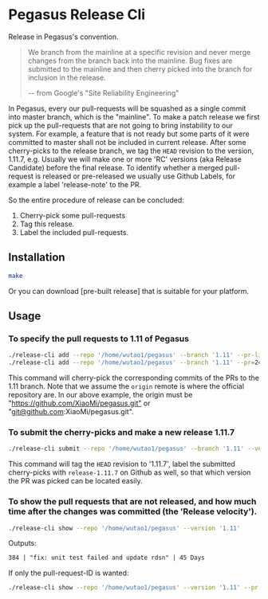 # Pegasus Release Cli

Release in Pegasus's convention.

> We branch from the mainline at a specific revision and never merge changes
> from the branch back into the mainline. Bug fixes are submitted to the mainline
> and then cherry picked into the branch for inclusion in the release.
>
> -- from Google's "Site Reliability Engineering"

In Pegasus, every our pull-requests will be squashed as a single commit
into master branch, which is the "mainline". To make a patch release we first pick up
the pull-requests that are not going to bring instability to our system.
For example, a feature that is not ready but some parts of it were committed to master
shall not be included in current release. After some cherry-picks to the release branch,
we tag the `HEAD` revision to the version, 1.11.7, e.g. Usually we will make one or more
'RC' versions (aka Release Candidate) before the final release. To identify whether a merged
pull-request is released or pre-released we usually use Github Labels, for example a
label 'release-note' to the PR.

So the entire procedure of release can be concluded:

1. Cherry-pick some pull-requests
2. Tag this release.
3. Label the included pull-requests.

## Installation

```sh
make
```

Or you can download [pre-built release] that is suitable for your platform.

## Usage

### To specify the pull requests to 1.11 of Pegasus

```sh
./release-cli add --repo '/home/wutao1/pegasus' --branch '1.11' --pr-list='242,243,246'
./release-cli add --repo '/home/wutao1/pegasus' --branch '1.11' --pr=245
```

This command will cherry-pick the corresponding commits of the PRs to the 1.11 branch.
Note that we assume the `origin` remote is where the official repository are.
In our above example, the origin must be "<https://github.com/XiaoMi/pegasus.git"> or
"git@github.com:XiaoMi/pegasus.git".

### To submit the cherry-picks and make a new release 1.11.7

```sh
./release-cli submit --repo '/home/wutao1/pegasus' --branch '1.11' --version='1.11.7'
```

This command will tag the `HEAD` revision to '1.11.7', label the submitted cherry-picks
with `release-1.11.7` on Github as well, so that which version the PR was picked can be
located easily.

### To show the pull requests that are not released, and how much time after the changes was committed (the 'Release velocity').

```sh
./release-cli show --repo '/home/wutao1/pegasus' --version '1.11'
```

Outputs:

```txt
384 | "fix: unit test failed and update rdsn" | 45 Days
```

If only the pull-request-ID is wanted:

```sh
./release-cli show --repo '/home/wutao1/pegasus' --version '1.11' --pr-only
```
